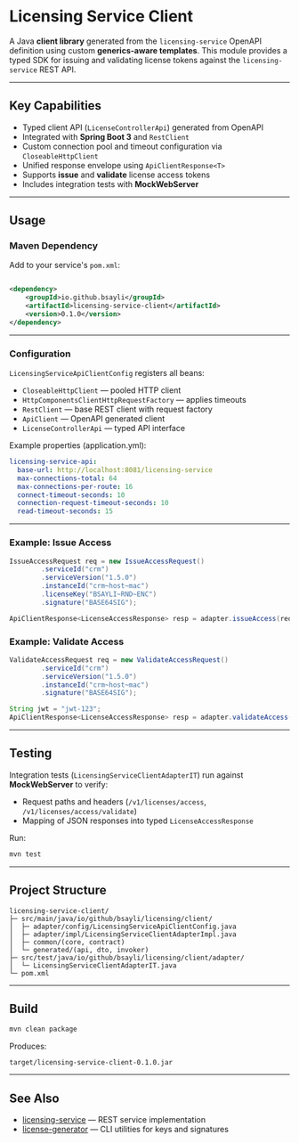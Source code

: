 # Licensing Service Client

A Java **client library** generated from the `licensing-service` OpenAPI definition using custom **generics-aware
templates**. This module provides a typed SDK for issuing and validating license tokens against the `licensing-service`
REST API.

---

## Key Capabilities

* Typed client API (`LicenseControllerApi`) generated from OpenAPI
* Integrated with **Spring Boot 3** and `RestClient`
* Custom connection pool and timeout configuration via `CloseableHttpClient`
* Unified response envelope using `ApiClientResponse<T>`
* Supports **issue** and **validate** license access tokens
* Includes integration tests with **MockWebServer**

---

## Usage

### Maven Dependency

Add to your service's `pom.xml`:

```xml

<dependency>
    <groupId>io.github.bsayli</groupId>
    <artifactId>licensing-service-client</artifactId>
    <version>0.1.0</version>
</dependency>
```

---

### Configuration

`LicensingServiceApiClientConfig` registers all beans:

* `CloseableHttpClient` — pooled HTTP client
* `HttpComponentsClientHttpRequestFactory` — applies timeouts
* `RestClient` — base REST client with request factory
* `ApiClient` — OpenAPI generated client
* `LicenseControllerApi` — typed API interface

Example properties (application.yml):

```yaml
licensing-service-api:
  base-url: http://localhost:8081/licensing-service
  max-connections-total: 64
  max-connections-per-route: 16
  connect-timeout-seconds: 10
  connection-request-timeout-seconds: 10
  read-timeout-seconds: 15
```

---

### Example: Issue Access

```java
IssueAccessRequest req = new IssueAccessRequest()
        .serviceId("crm")
        .serviceVersion("1.5.0")
        .instanceId("crm~host~mac")
        .licenseKey("BSAYLI~RND~ENC")
        .signature("BASE64SIG");

ApiClientResponse<LicenseAccessResponse> resp = adapter.issueAccess(req);
```

### Example: Validate Access

```java
ValidateAccessRequest req = new ValidateAccessRequest()
        .serviceId("crm")
        .serviceVersion("1.5.0")
        .instanceId("crm~host~mac")
        .signature("BASE64SIG");

String jwt = "jwt-123";
ApiClientResponse<LicenseAccessResponse> resp = adapter.validateAccess(jwt, req);
```

---

## Testing

Integration tests (`LicensingServiceClientAdapterIT`) run against **MockWebServer** to verify:

* Request paths and headers (`/v1/licenses/access`, `/v1/licenses/access/validate`)
* Mapping of JSON responses into typed `LicenseAccessResponse`

Run:

```bash
mvn test
```

---

## Project Structure

```
licensing-service-client/
├─ src/main/java/io/github/bsayli/licensing/client/
│  ├─ adapter/config/LicensingServiceApiClientConfig.java
│  ├─ adapter/impl/LicensingServiceClientAdapterImpl.java
│  ├─ common/(core, contract)
│  └─ generated/(api, dto, invoker)
├─ src/test/java/io/github/bsayli/licensing/client/adapter/
│  └─ LicensingServiceClientAdapterIT.java
└─ pom.xml
```

---

## Build

```bash
mvn clean package
```

Produces:

```
target/licensing-service-client-0.1.0.jar
```

---

## See Also

* [licensing-service](../licensing-service/README.md) — REST service implementation
* [license-generator](../license-generator/README.md) — CLI utilities for keys and signatures